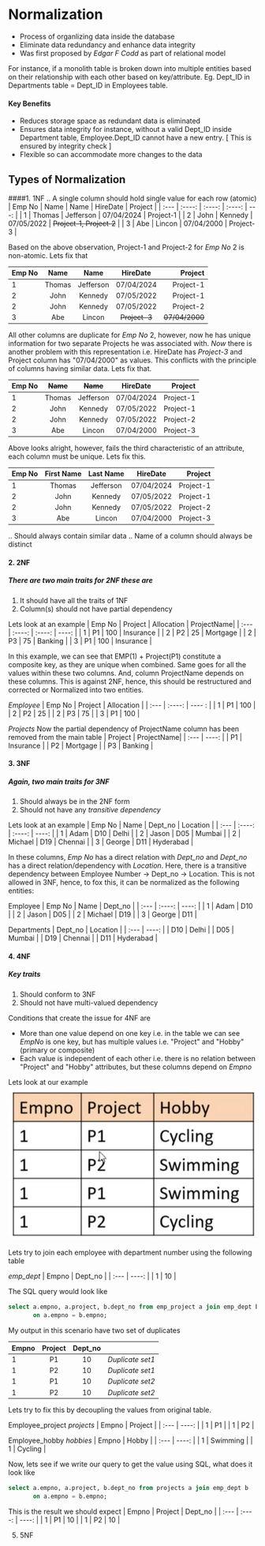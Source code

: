# Normalization

- Process of organlizing data inside the database
- Eliminate data redundancy and enhance data integrity
- Was first proposed by *Edgar F Codd* as part of relational model 

For instance, if a monolith table is broken down into multiple entities based on their relationship with each other based on key/attribute. Eg. Dept_ID in Departments table = Dept_ID in Employees table. 

#### Key Benefits
- Reduces storage space as redundant data is eliminated
- Ensures data integrity for instance, without a valid Dept_ID inside Department table, Employee.Dept_ID cannot have a new entry.
  [ This is ensured by integrity check ]
- Flexible so can accommodate more changes to the data


## Types of Normalization
####1. 1NF
.. A single column should hold single value for each row (atomic)
   | Emp No    | Name | Name   | HireDate   | Project              |
   | :---      |    :----: | :----:     | :----:     |  ---:                |
   | 1         | Thomas    | Jefferson  | 07/04/2024 | Project-1            |
   | 2         | John      | Kennedy    | 07/05/2022 | ~~Project-1, Project-2~~ |
   | 3         | Abe       | Lincon     | 07/04/2000 | Project-3            |

   Based on the above observation, Project-1 and Project-2 for *Emp No* 2 is non-atomic. Lets fix that

   | Emp No    | Name | Name   | HireDate   | Project              |
   | :---      |    :----: | :----:     | :----:     |  ---:                |
   | 1         | Thomas    | Jefferson  | 07/04/2024 | Project-1            |
   | 2         | John      | Kennedy    | 07/05/2022 | Project-1            |
   | 2         | John      | Kennedy    | 07/05/2022 | Project-2            |
   | 3         | Abe       | Lincon     | ~~Project-3~~  | ~~07/04/2000~~   |

   All other columns are duplicate for *Emp No* 2, however, now he has unique information for two separate Projects he was associated with.
   *Now* there is another problem with this representation i.e. HireDate has *Project-3* and Project column has "07/04/2000" as values. This conflicts with the principle of columns having       similar data. Lets fix that.

   | Emp No    | ~~Name~~ | ~~Name~~   | HireDate   | Project               |
   | :---      |    :----: | :----:     | :----:     |  ---:                |
   | 1         | Thomas    | Jefferson  | 07/04/2024 | Project-1            |
   | 2         | John      | Kennedy    | 07/05/2022 | Project-1            |
   | 2         | John      | Kennedy    | 07/05/2022 | Project-2            |
   | 3         | Abe       | Lincon     | 07/04/2000 | Project-3            |
   
   Above looks alright, however, fails the third characteristic of an attribute, each column must be unique. Lets fix this.

   | Emp No    | First Name| Last Name  | HireDate   | Project               |
   | :---      |    :----: | :----:     | :----:     |  ---:                |
   | 1         | Thomas    | Jefferson  | 07/04/2024 | Project-1            |
   | 2         | John      | Kennedy    | 07/05/2022 | Project-1            |
   | 2         | John      | Kennedy    | 07/05/2022 | Project-2            |
   | 3         | Abe       | Lincon     | 07/04/2000 | Project-3            |
   
.. Should always contain similar data
.. Name of a column should always be distinct


#### 2. 2NF
##### There are two main traits for 2NF these are 
1. It should have all the traits of 1NF
2. Column(s) should not have partial dependency

Lets look at an example 
   | Emp No    | Project   | Allocation | ProjectName|
   | :---      |  :----:   | :----:     | ----:      | 
   | 1         | P1        | 100        | Insurance  |
   | 2         | P2        |  25        | Mortgage   |
   | 2         | P3        |  75        | Banking    |
   | 3         | P1        | 100        | Insurance  |

In this example, we can see that EMP(1) + Project(P1) constitute a composite key, as they are unique when combined. Same goes for all the values within these two columns. And, column ProjectName depends on these columns. This is against 2NF, hence, this should be restructured and corrected or Normalized into two entities. 

*Employee*
   | Emp No    | Project   | Allocation |
   | :---      |  :----:   | ---- :     | 
   | 1         | P1        | 100        |
   | 2         | P2        |  25        |
   | 2         | P3        |  75        |
   | 3         | P1        | 100        |

*Projects* Now the partial dependency of ProjectName column has been removed from the main table
   | Project   | ProjectName|
   | :---      | ----:      | 
   | P1        | Insurance  |
   | P2        | Mortgage   |
   | P3        | Banking    |
   

#### 3. 3NF
##### Again, two main traits for 3NF
1. Should always be in the 2NF form
2. Should not have any *transitive dependency*

Lets look at an example 
   | Emp No    | Name    | Dept_no    | Location   |
   | :---      |  :----: | :----:     | ----:      | 
   | 1         | Adam    | D10        | Delhi      |
   | 2         | Jason   | D05        | Mumbai     |
   | 2         | Michael | D19        | Chennai    |
   | 3         | George  | D11        | Hyderabad  |

In these columns, *Emp No* has a direct relation with *Dept_no* and *Dept_no* has a direct relation/dependency with *Location*. Here, there is a transitive dependency between Employee Number -> Dept_no -> Location. This is not allowed in 3NF, hence, to fox this, it can be normalized as the following entities:

Employee
   | Emp No    | Name    | Dept_no |
   | :---      |  :----: | ----:   | 
   | 1         | Adam    | D10     |
   | 2         | Jason   | D05     |
   | 2         | Michael | D19     |
   | 3         | George  | D11     |

Departments
   | Dept_no    | Location   |
   | :---      |  ----:      | 
   | D10        | Delhi      |
   | D05        | Mumbai     |
   | D19        | Chennai    |
   | D11        | Hyderabad  |


#### 4. 4NF
##### Key traits
1. Should conform to 3NF
2. Should not have multi-valued dependency

Conditions that create the issue for 4NF are
- More than one value depend on one key i.e. in the table we can see *EmpNo* is one key, but has multiple values i.e. "Project" and "Hobby" (primary or composite)
- Each value is independent of each other i.e. there is no relation between "Project" and "Hobby" attributes, but these columns depend on *Empno*

Lets look at our example
<img src="../Normalization/Normalization-4nf-table.png">

Lets try to join each employee with department number using the following table 

*emp_dept*
   | Empno    | Dept_no   |
   | :---     |  ----:    | 
   | 1        | 10        |

The SQL query would look like 
```SQL
select a.empno, a.project, b.dept_no from emp_project a join emp_dept b
       on a.empno = b.empno;
```

My output in this scenario have two set of duplicates
 
   | Empno    | Project |   Dept_no |       |
   | :---     | :----:  |  :----:   | ----: |
   | 1        | P1      |   10      | *Duplicate set1* |
   | 1        | P2      |   10      | *Duplicate set1* | 
   | 1        | P1      |   10      | *Duplicate set2* | 
   | 1        | P2      |   10      | *Duplicate set2* |


Lets try to fix this by decoupling the values from original table.

Employee_project
*projects*
   | Empno    | Project   |
   | :---     |  ----:    | 
   | 1        | P1        |
   | 1        | P2        |

Employee_hobby
*hobbies*
   | Empno    | Hobby     |
   | :---     |  ----:    | 
   | 1        | Swimming  |
   | 1        | Cycling   |

Now, lets see if we write our query to get the value using SQL, what does it look like

```SQL
select a.empno, a.project, b.dept_no from projects a join emp_dept b
       on a.empno = b.empno;
```

This is the result we should expect
   | Empno    | Project |   Dept_no |
   | :---     | :----:  |   ----:   |
   | 1        | P1      |   10      |
   | 1        | P2      |   10      | 


5. 5NF


